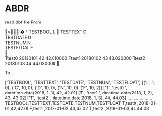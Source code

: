 # ABDR
read dbf file
From

v   � *                     TESTBOOL   L                   TESTTEXT   C    
               TESTDATE   D    
               TESTNUM    N    
               TESTFLOAT  F    
              
 Ttest0     20180101  42        42.010000  Ftest1     20180102  43        43.020000  Ttest2     20180103  44        44.030000 



To

['TESTBOOL', 'TESTTEXT', 'TESTDATE', 'TESTNUM', 'TESTFLOAT']
[('L', 1, 0), ('C', 10, 0), ('D', 10, 0), ('N', 10, 0), ('F', 10, 2)]
['T', 'test0     ', datetime.date(2018, 1, 1), 42, 42.01]
['F', 'test1     ', datetime.date(2018, 1, 2), 43, 43.02]
['T', 'test2     ', datetime.date(2018, 1, 3), 44, 44.03]
....................
TESTBOOL,TESTTEXT,TESTDATE,TESTNUM,TESTFLOAT
T,test0     ,2018-01-01,42,42.01
F,test1     ,2018-01-02,43,43.02
T,test2     ,2018-01-03,44,44.03
